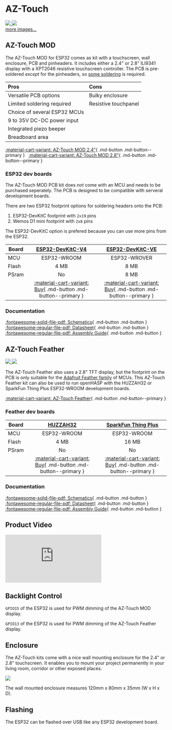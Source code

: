 # AZ-Touch

<div class="row justify-content-center">
        <a href="../../assets/images/devices/az-touch-mod-24.jpg" data-toggle="lightbox" data-gallery="example-gallery" class="col-sm-6" data-title="AZ-Touch wall enclosure set with 2.4&quot; touchscreen" data-footer="Copyright <a href='https://www.az-delivery.de/'>az-delivery.de,</a> All Rights Reserved - Used with permission">
            <img src="../../assets/images/devices/az-touch-mod-24.jpg" class="img-fluid">
        </a>
        <a href="../../assets/images/devices/az-touch-mod-28.jpg" data-toggle="lightbox" data-gallery="example-gallery" class="col-sm-6" data-title="AZ-Touch wall enclosure set with 2.8&quot; touchscreen" data-footer="Copyright <a href='https://www.az-delivery.de/'>az-delivery.de,</a> All Rights Reserved - Used with permission">
            <img src="../../assets/images/devices/az-touch-mod-28.jpg" class="img-fluid">
        </a>
</div>
<div>
        <a href="../../assets/images/devices/az-touch-pcb-front.jpg" data-toggle="lightbox" data-gallery="example-gallery" class="col-sm-6" data-title="Assembled AZ-Touch PCB" data-footer="Copyright <a href='https://www.az-delivery.de/'>az-delivery.de,</a> All Rights Reserved - Used with permission">more images...</a>
        <a href="../../assets/images/devices/az-touch-pcb-back.jpg" data-toggle="lightbox" data-gallery="example-gallery" rel="lightbox[work]" data-title="AZ-Touch Top PCB with headers" data-footer="Copyright <a href='https://www.az-delivery.de/'>az-delivery.de,</a> All Rights Reserved - Used with permission"></a>
        <a href="../../assets/images/devices/az-touch-pcb-back.jpg" data-toggle="lightbox" data-gallery="example-gallery" rel="lightbox[vacation]" data-title="AZ-Touch Bottom PCB with MCU" data-footer="Copyright <a href='https://www.az-delivery.de/'>az-delivery.de,</a> All Rights Reserved - Used with permission"></a>
        <a href="../../assets/images/devices/az-touch-pcb-side.jpg" data-toggle="lightbox" data-gallery="example-gallery" rel="lightbox[vacation]" data-title="AZ-Touch PCB Side View" data-footer="Copyright <a href='https://www.az-delivery.de/'>az-delivery.de,</a> All Rights Reserved - Used with permission"></a>
</div>

## AZ-Touch MOD

The AZ-Touch MOD for ESP32 comes as kit with a touchscreen, wall enclosure, PCB and pinheaders.
It includes either a 2.4" or 2.8" ILI9341 display with a XPT2046 resistive touchscreen controller.
The PCB is pre-soldered *except* for the pinheaders, so [some soldering][5] is required.

| Pros                         | Cons
|:-----                        |:----
| Versatile PCB options        | Bulky enclosure
| Limited soldering required   | Resistive touchpanel
| Choice of several ESP32 MCUs
| 9 to 35V DC-DC power input
| Integrated piezo beeper
| Breadboard area

[:material-cart-variant: AZ-Touch MOD 2.4&quot;][14]{ .md-button .md-button--primary } &nbsp;
[:material-cart-variant: AZ-Touch MOD 2.8&quot;][15]{ .md-button .md-button--primary }

### ESP32 dev boards

The AZ-Touch MOD PCB kit does *not* come with an MCU and needs to be purchased seperately.
The PCB is designed to be compatible with serveral development boards.

There are two ESP32 footprint options for soldering headers onto the PCB:

1. ESP32-DevKitC footprint with `2x19` pins
2. Wemos D1 mini footprint with `2x8` pins

The ESP32-DevKitC option is prefered because you can use more pins from the ESP32.

| Board                   | [ESP32-DevKitC-V4][3] | [ESP32-DevKitC-VE][4]
|-------------------------|:-----------:|:-----------:|
| MCU                     | ESP32-WROOM | ESP32-WROVER
| Flash                   | 4 MB        | 8 MB
| PSram                   | No          | 8 MB
|  | [:material-cart-variant: Buy][3]{ .md-button .md-button--primary } | [:material-cart-variant: Buy][4]{ .md-button .md-button--primary }

### Documentation

[:fontawesome-solid-file-pdf: Schematics][6]{ .md-button .md-button } &nbsp;
[:fontawesome-regular-file-pdf: Datasheet][7]{ .md-button .md-button } &nbsp;
[:fontawesome-regular-file-pdf: Assembly Guide][11]{ .md-button .md-button }


## AZ-Touch Feather

<div class="row justify-content-center">
        <a href="../../assets/images/devices/az-touch-feather-front.jpg" data-toggle="lightbox" data-gallery="example-gallery" class="col-sm-6" data-title="Assembled AZ-Touch Feather" data-footer="Copyright <a href='https://www.az-delivery.de/'>az-delivery.de,</a> All Rights Reserved - Used with permission">
            <img src="../../assets/images/devices/az-touch-feather-front.jpg" class="img-fluid">
        </a>
        <a href="../../assets/images/devices/az-touch-feather-back.jpg" data-toggle="lightbox" data-gallery="example-gallery" class="col-sm-6" data-title="AZ-Touch Feather PCB" data-footer="Copyright <a href='https://www.az-delivery.de/'>az-delivery.de,</a> All Rights Reserved - Used with permission">
            <img src="../../assets/images/devices/az-touch-feather-back.jpg" class="img-fluid">
        </a>
</div>

The AZ-Touch Feather also uses a 2.8" TFT display, but the footprint on the PCB is only suitable for the [Adafruit Feather family][2] of MCUs. This AZ-Touch Feather kit can also be used to run openHASP with the HUZZAH32 or SparkFun Thing Plus ESP32-WROOM development boards.

[:material-cart-variant: AZ-Touch Feather][9]{ .md-button .md-button--primary }

### Feather dev boards

| Board                   | [HUZZAH32][9] | [SparkFun Thing Plus][10]
|-------------------------|:-----------:|:-----------:|
| MCU                     | ESP32-WROOM | ESP32-WROOM
| Flash                   | 4 MB        | 16 MB
| PSram                   | No          | No
|  | [:material-cart-variant: Buy][9]{ .md-button .md-button--primary } | [:material-cart-variant: Buy][10]{ .md-button .md-button--primary }


### Documentation

[:fontawesome-solid-file-pdf: Schematics][11]{ .md-button .md-button } &nbsp;
[:fontawesome-regular-file-pdf: Datasheet][12]{ .md-button .md-button } &nbsp;
[:fontawesome-regular-file-pdf: Assembly Guide][13]{ .md-button .md-button }


## Product Video

<div class="embed-responsive embed-responsive-16by9" style="max-width:560px; margin:auto;">
    <iframe title="YouTube video player" src="https://www.youtube.com/embed/k7ngHp8WKIM?rel=0&controls=1" class="embed-responsive-item" frameborder="0" allow="accelerometer; clipboard-write; encrypted-media; gyroscope; picture-in-picture" allowfullscreen>
    </iframe>
</div>

## Backlight Control

`GPIO15` of the ESP32 is used for PWM dimming of the AZ-Touch MOD display.

`GPIO13` of the ESP32 is used for PWM dimming of the AZ-Touch Feather display.


## Enclosure

The AZ-Touch kits come with a nice wall mounting enclosure for the 2.4&quot; or 2.8&quot; touchscreen.
It enables you to mount your project permanently in your living room, corridor or other exposed places. 

<div class="row justify-content-center">
        <a href="../../assets/images/devices/arduitouch-contents.jpg" data-toggle="lightbox" data-gallery="example-gallery" class="col-sm-6" data-title="AZ-Touch MOD Contents" data-footer="Copyright <a href='https://www.az-delivery.de/'>az-delivery.de,</a> All Rights Reserved - Used with permission">
            <img src="../../assets/images/devices/arduitouch-contents.jpg" class="img-fluid">
        </a>
</div>

The wall mounted enclosure measures 120mm x 80mm x 35mm (W x H x D).


## Flashing

The ESP32 can be flashed over USB like any ESP32 development board.


[1]: https://www.az-delivery.de/nl/collections/az-specials/products/az-touch-feather
[2]: https://learn.adafruit.com/adafruit-feather
[3]: https://www.az-delivery.de/nl/products/esp-32-dev-kit-c-v4
[4]: https://www.amazon.com/Espressif-ESP32-DevKitC-VE-Development-Board/dp/B087TNPQCV
[5]: https://www.az-delivery.de/en/blogs/azdelivery-blog-fur-arduino-und-raspberry-pi/az-touch-mod
[6]: https://www.hwhardsoft.de/app/download/11868165697/AZ-Touch+MOD+schematic+V01-03-01.pdf
[7]: https://www.hwhardsoft.de/app/download/11868164297/Datasheet+AZ-Touch+MOD+Rev+B.pdf
[8]: https://www.hwhardsoft.de/app/download/11467519097/Assembly+Instruction+ArduiTouch+ESP+rev+D.pdf
[9]: https://www.adafruit.com/product/3591
[10]: https://www.sparkfun.com/products/15663
[11]: https://www.hwhardsoft.de/app/download/11963381497/AZ-Touch+Feather+Schematic+V01-01.pdf
[12]: https://www.hwhardsoft.de/app/download/11963714197/Datasheet+AZ-Touch+Feather+Rev+A.pdf
[13]: https://www.hwhardsoft.de/app/download/11963380797/Assembly+Instruction+AZ-Touch+Feather+rev+A.pdf
[14]: https://www.az-delivery.de/nl/products/az-touch-wandgehauseset-mit-touchscreen-fur-esp8266-und-esp32
[15]: https://www.az-delivery.de/nl/products/az-touch-wandgehauseset-mit-2-8-zoll-touchscreen-fur-esp8266-und-esp32